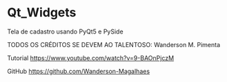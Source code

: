 # Qt_Widgets
Tela de cadastro usando PyQt5 e PySide

TODOS OS CRÉDITOS SE DEVEM AO TALENTOSO: Wanderson M. Pimenta

Tutorial
https://www.youtube.com/watch?v=9-BAOnPjczM

GitHub
https://github.com/Wanderson-Magalhaes
